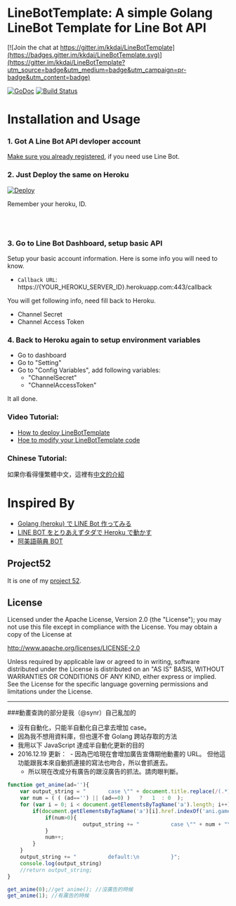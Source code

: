 LineBotTemplate: A simple Golang LineBot Template for Line Bot API
==============

[![Join the chat at https://gitter.im/kkdai/LineBotTemplate](https://badges.gitter.im/kkdai/LineBotTemplate.svg)](https://gitter.im/kkdai/LineBotTemplate?utm_source=badge&utm_medium=badge&utm_campaign=pr-badge&utm_content=badge)

 [![GoDoc](https://godoc.org/github.com/kkdai/LineBotTemplate.svg?status.svg)](https://godoc.org/github.com/kkdai/LineBotTemplate)  [![Build Status](https://travis-ci.org/kkdai/LineBotTemplate.svg?branch=master)](https://travis-ci.org/kkdai/LineBotTemplate.svg)



Installation and Usage
=============

### 1. Got A Line Bot API devloper account

[Make sure you already registered](https://business.line.me/zh-hant/services/bot), if you need use Line Bot.

### 2. Just Deploy the same on Heroku

[![Deploy](https://www.herokucdn.com/deploy/button.svg)](https://heroku.com/deploy)

Remember your heroku, ID.

<br><br>

### 3. Go to Line Bot Dashboard, setup basic API

Setup your basic account information. Here is some info you will need to know.

- `Callback URL`: https://{YOUR_HEROKU_SERVER_ID}.herokuapp.com:443/callback

You will get following info, need fill back to Heroku.

- Channel Secret
- Channel Access Token

### 4. Back to Heroku again to setup environment variables

- Go to dashboard
- Go to "Setting"
- Go to "Config Variables", add following variables:
	- "ChannelSecret"
	- "ChannelAccessToken"

It all done.	


### Video Tutorial:

- [How to deploy LineBotTemplate](https://www.youtube.com/watch?v=xpP51Kwuy2U)
- [Hoe to modify your LineBotTemplate code](https://www.youtube.com/watch?v=ckij73sIRik)


### Chinese Tutorial:

如果你看得懂繁體中文，這裡有[中文的介紹](http://www.evanlin.com/create-your-line-bot-golang/) 

Inspired By
=============

- [Golang (heroku) で LINE Bot 作ってみる](http://qiita.com/dongri/items/ba150f04a98e96b160e7)
- [LINE BOT をとりあえずタダで Heroku で動かす](http://qiita.com/yuya_takeyama/items/0660a59d13e2cd0b2516)
- [阿美語萌典 BOT](https://github.com/miaoski/amis-linebot)

Project52
---------------

It is one of my [project 52](https://github.com/kkdai/project52).


License
---------------

Licensed under the Apache License, Version 2.0 (the "License");
you may not use this file except in compliance with the License.
You may obtain a copy of the License at

http://www.apache.org/licenses/LICENSE-2.0

Unless required by applicable law or agreed to in writing, software
distributed under the License is distributed on an "AS IS" BASIS,
WITHOUT WARRANTIES OR CONDITIONS OF ANY KIND, either express or implied.
See the License for the specific language governing permissions and
limitations under the License.

----

###動畫查詢的部分是我（@synr）自己亂加的

- 沒有自動化，只能半自動化自己拿去增加 case。
- 因為我不想用資料庫，但也還不會 Golang 跨站存取的方法
- 我用以下 JavaScript 達成半自動化更新的目的
- 2016.12.19 更新：
  - 因為巴哈現在會增加廣告宣傳期他動畫的 URL。
但他這功能跟我本來自動抓連接的寫法也吻合，所以會抓進去。
  - 所以現在改成分有廣告的跟沒廣告的抓法。請肉眼判斷。

```javascript
function get_anime(ad=''){
    var output_string = "		case \"" + document.title.replace(/(.*)\[.*/gi,"$1") + "\":\n			\/\/reg.ReplaceAllString(text, \"$2\")\n			switch reg.ReplaceAllString(text, \"$4\") {\n";
    var num = ( ( (ad=='') || (ad==0) )   ?   1  : 0  );
    for (var i = 0; i < document.getElementsByTagName('a').length; i++) {
        if(document.getElementsByTagName('a')[i].href.indexOf('ani.gamer.com.tw\/animeVideo') != -1){
            if(num>0){
                        output_string += "			case \"" + num + "\":\n" + "				print_string = anime_say + \"" + document.getElementsByTagName('a')[i].href + "\"\n";
            }
            num++;
        }
    }
    output_string += "			default:\n			}";
    console.log(output_string)
    //return output_string;
}

get_anime(0);//get_anime(); //沒廣告的時候
get_anime(1); //有廣告的時候
```

